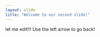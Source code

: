 ```yaml
---
layout: slide
title: "Welcome to our second slide!"
---
```

let me edit!!!
Use the left arrow to go back!
